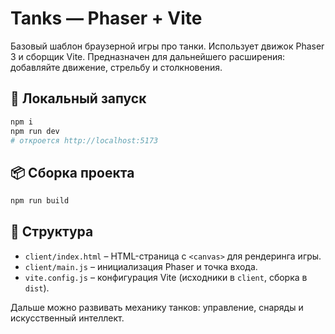 # Tanks — Phaser + Vite

Базовый шаблон браузерной игры про танки. Использует движок Phaser 3 и сборщик Vite. Предназначен для дальнейшего расширения: добавляйте движение, стрельбу и столкновения.

## 🚀 Локальный запуск
```bash
npm i
npm run dev
# откроется http://localhost:5173
```

## 📦 Сборка проекта
```bash
npm run build
```

## 📁 Структура
- `client/index.html` – HTML-страница с `<canvas>` для рендеринга игры.
- `client/main.js` – инициализация Phaser и точка входа.
- `vite.config.js` – конфигурация Vite (исходники в `client`, сборка в `dist`).

Дальше можно развивать механику танков: управление, снаряды и искусственный интеллект.
